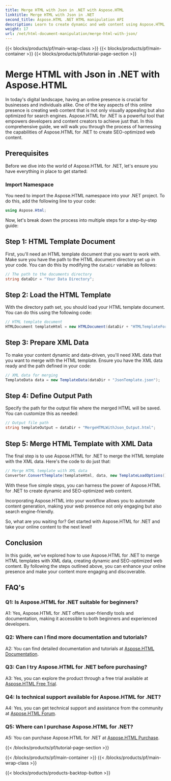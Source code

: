 ```yaml
---
title: Merge HTML with Json in .NET with Aspose.HTML
linktitle: Merge HTML with Json in .NET
second_title: Aspose.HTML .NET HTML manipulation API
description: Learn to create dynamic and web content using Aspose.HTML for .NET. Empower your online presence and engage your audience.
weight: 17
url: /net/html-document-manipulation/merge-html-with-json/
---
```


{{< blocks/products/pf/main-wrap-class >}}
{{< blocks/products/pf/main-container >}}
{{< blocks/products/pf/tutorial-page-section >}}

# Merge HTML with Json in .NET with Aspose.HTML


In today's digital landscape, having an online presence is crucial for businesses and individuals alike. One of the key aspects of this online presence is creating web content that is not only visually appealing but also optimized for search engines. Aspose.HTML for .NET is a powerful tool that empowers developers and content creators to achieve just that. In this comprehensive guide, we will walk you through the process of harnessing the capabilities of Aspose.HTML for .NET to create SEO-optimized web content. 

## Prerequisites

Before we dive into the world of Aspose.HTML for .NET, let's ensure you have everything in place to get started:

### Import Namespace

You need to import the Aspose.HTML namespace into your .NET project. To do this, add the following line to your code:

```csharp
using Aspose.Html;
```

Now, let's break down the process into multiple steps for a step-by-step guide:

## Step 1: HTML Template Document

First, you'll need an HTML template document that you want to work with. Make sure you have the path to the HTML document directory set up in your code. You can do this by modifying the `dataDir` variable as follows:

```csharp
// The path to the documents directory
string dataDir = "Your Data Directory";
```

## Step 2: Load the HTML Template

With the directory path set, you should load your HTML template document. You can do this using the following code:

```csharp
// HTML template document 
HTMLDocument templateHtml = new HTMLDocument(dataDir + "HTMLTemplateForJson.html");
```

## Step 3: Prepare XML Data

To make your content dynamic and data-driven, you'll need XML data that you want to merge with the HTML template. Ensure you have the XML data ready and the path defined in your code:

```csharp
// XML data for merging 
TemplateData data = new TemplateData(dataDir + "JsonTemplate.json");
```

## Step 4: Define Output Path

Specify the path for the output file where the merged HTML will be saved. You can customize this as needed:

```csharp
// Output file path 
string templateOutput = dataDir + "MergeHTMLWithJson_Output.html";
```

## Step 5: Merge HTML Template with XML Data

The final step is to use Aspose.HTML for .NET to merge the HTML template with the XML data. Here's the code to do just that:

```csharp
// Merge HTML template with XML data
Converter.ConvertTemplate(templateHtml, data, new TemplateLoadOptions(), templateOutput);
```

With these five simple steps, you can harness the power of Aspose.HTML for .NET to create dynamic and SEO-optimized web content. 

Incorporating Aspose.HTML into your workflow allows you to automate content generation, making your web presence not only engaging but also search engine-friendly. 

So, what are you waiting for? Get started with Aspose.HTML for .NET and take your online content to the next level!

## Conclusion

In this guide, we've explored how to use Aspose.HTML for .NET to merge HTML templates with XML data, creating dynamic and SEO-optimized web content. By following the steps outlined above, you can enhance your online presence and make your content more engaging and discoverable.

## FAQ's

### Q1: Is Aspose.HTML for .NET suitable for beginners?

A1: Yes, Aspose.HTML for .NET offers user-friendly tools and documentation, making it accessible to both beginners and experienced developers.

### Q2: Where can I find more documentation and tutorials?

A2: You can find detailed documentation and tutorials at [Aspose.HTML Documentation](https://reference.aspose.com/html/net/).

### Q3: Can I try Aspose.HTML for .NET before purchasing?

A3: Yes, you can explore the product through a free trial available at [Aspose.HTML Free Trial](https://releases.aspose.com/).

### Q4: Is technical support available for Aspose.HTML for .NET?

A4: Yes, you can get technical support and assistance from the community at [Aspose.HTML Forum](https://forum.aspose.com/).

### Q5: Where can I purchase Aspose.HTML for .NET?

A5: You can purchase Aspose.HTML for .NET at [Aspose.HTML Purchase](https://purchase.aspose.com/buy).

{{< /blocks/products/pf/tutorial-page-section >}}

{{< /blocks/products/pf/main-container >}}
{{< /blocks/products/pf/main-wrap-class >}}

{{< blocks/products/products-backtop-button >}}
